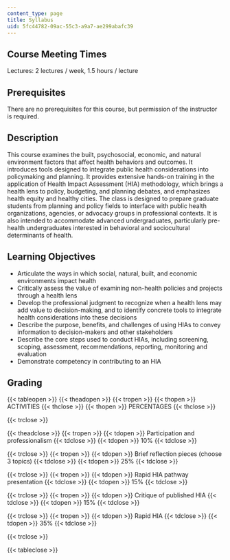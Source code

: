 ```yaml
---
content_type: page
title: Syllabus
uid: 5fc44782-09ac-55c3-a9a7-ae299abafc39
---
```


Course Meeting Times
--------------------

Lectures: 2 lectures / week, 1.5 hours / lecture

Prerequisites
-------------

There are no prerequisites for this course, but permission of the instructor is required.

Description
-----------

This course examines the built, psychosocial, economic, and natural environment factors that affect health behaviors and outcomes. It introduces tools designed to integrate public health considerations into policymaking and planning. It provides extensive hands-on training in the application of Health Impact Assessment (HIA) methodology, which brings a health lens to policy, budgeting, and planning debates, and emphasizes health equity and healthy cities. The class is designed to prepare graduate students from planning and policy fields to interface with public health organizations, agencies, or advocacy groups in professional contexts. It is also intended to accommodate advanced undergraduates, particularly pre-health undergraduates interested in behavioral and sociocultural determinants of health.

Learning Objectives
-------------------

*   Articulate the ways in which social, natural, built, and economic environments impact health
*   Critically assess the value of examining non-health policies and projects through a health lens
*   Develop the professional judgment to recognize when a health lens may add value to decision-making, and to identify concrete tools to integrate health considerations into these decisions
*   Describe the purpose, benefits, and challenges of using HIAs to convey information to decision-makers and other stakeholders
*   Describe the core steps used to conduct HIAs, including screening, scoping, assessment, recommendations, reporting, monitoring and evaluation
*   Demonstrate competency in contributing to an HIA

Grading
-------

{{< tableopen >}}
{{< theadopen >}}
{{< tropen >}}
{{< thopen >}}
ACTIVITIES
{{< thclose >}}
{{< thopen >}}
PERCENTAGES
{{< thclose >}}

{{< trclose >}}

{{< theadclose >}}
{{< tropen >}}
{{< tdopen >}}
Participation and professionalism
{{< tdclose >}}
{{< tdopen >}}
10%
{{< tdclose >}}

{{< trclose >}}
{{< tropen >}}
{{< tdopen >}}
Brief reflection pieces (choose 3 topics)
{{< tdclose >}}
{{< tdopen >}}
25%
{{< tdclose >}}

{{< trclose >}}
{{< tropen >}}
{{< tdopen >}}
Rapid HIA pathway presentation
{{< tdclose >}}
{{< tdopen >}}
15%
{{< tdclose >}}

{{< trclose >}}
{{< tropen >}}
{{< tdopen >}}
Critique of published HIA
{{< tdclose >}}
{{< tdopen >}}
15%
{{< tdclose >}}

{{< trclose >}}
{{< tropen >}}
{{< tdopen >}}
Rapid HIA
{{< tdclose >}}
{{< tdopen >}}
35%
{{< tdclose >}}

{{< trclose >}}

{{< tableclose >}}